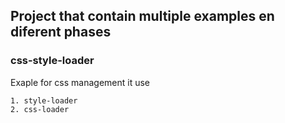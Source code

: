 ## Project that contain multiple examples en diferent phases

### css-style-loader

Exaple for css management it use

    1. style-loader
    2. css-loader

